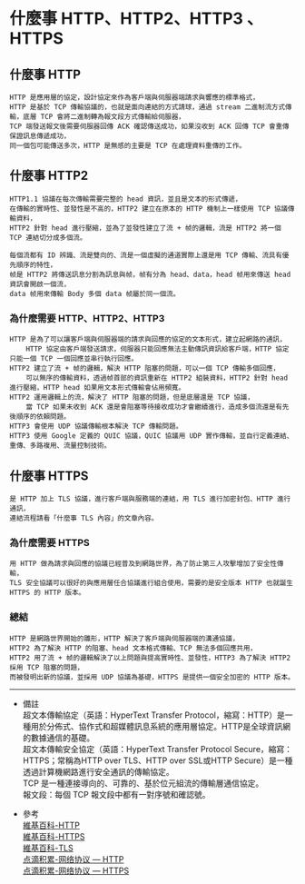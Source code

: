 # 什麼事 HTTP、HTTP2、HTTP3 、HTTPS

## 什麼事 HTTP
    HTTP 是應用層的協定，設計協定來作為客戶端與伺服器端請求與響應的標準格式，
    HTTP 是基於 TCP 傳輸協議的，也就是面向連結的方式請球，通過 stream 二進制流方式傳輸，底層 TCP 會將二進制轉為報文段方式傳輸給伺服器，
    TCP 端發送報文後需要伺服器回傳 ACK 確認傳送成功，如果沒收到 ACK 回傳 TCP 會重傳保證訊息傳遞成功，
    同一個包可能傳送多次，HTTP 是無感的主要是 TCP 在處理資料重傳的工作。

## 什麼事 HTTP2
    HTTP1.1 協議在每次傳輸需要完整的 head 資訊，並且是文本的形式傳遞，
    在傳輸的實時性、並發性是不高的，HTTP2 建立在原本的 HTTP 機制上一樣使用 TCP 協議傳輸資料，
    HTTP2 針對 head 進行壓縮，並為了並發性建立了流 + 帧的邏輯，流是 HTTP2 將一個 TCP 連結切分成多個流。
    
    每個流都有 ID 辨識、流是雙向的、流是一個虛擬的通道實際上還是用 TCP 傳輸、流具有優先順序的特性，
    帧是 HTTP2 將傳送訊息分割為訊息與帧，帧有分為 head、data，head 帧用來傳送 head 資訊會開啟一個流，
    data 帧用來傳輸 Body 多個 data 帧屬於同一個流。

### 為什麼需要 HTTP、HTTP2、HTTP3
    HTTP 是為了可以讓客戶端與伺服器端的請求與回應的協定的文本形式，建立起網路的通訊，
        HTTP 協定由客戶端發送請求，伺服器只能回應無法主動傳訊資訊給客戶端，HTTP 協定只能一個 TCP 一個回應並串行執行回應。
    HTTP2 建立了流 + 帧的邏輯，解決 HTTP 阻塞的問題，可以一個 TCP 傳輸多個回應，
        可以無序的傳輸資料，透過帧首部的資訊重新在 HTTP2 組裝資料，HTTP2 針對 head 進行壓縮，HTTP head 如果用文本形式傳輸會佔用頻寬。
    HTTP2 運用邏輯上的流，解決了 HTTP 阻塞的問題，但是底層還是 TCP 協議，
        當 TCP 如果未收到 ACK 還是會阻塞等待接收成功才會繼續進行，造成多個流還是有先後順序的依賴問題。
    HTTP3 會使用 UDP 協議傳輸根本解決 TCP 傳輸問題。
    HTTP3 使用 Google 定義的 QUIC 協議，QUIC 協議用 UDP 實作傳輸，並自行定義連結、重傳、多路複用、流量控制技術。

## 什麼事 HTTPS
    是 HTTP 加上 TLS 協議，進行客戶端與服務端的連結，用 TLS 進行加密封包、HTTP 進行通訊，
    連結流程請看「什麼事 TLS 內容」的文章內容。

### 為什麼需要 HTTPS
    用 HTTP 做為請求與回應的協議已經普及到網路世界，為了防止第三人攻擊增加了安全性傳輸，
    TLS 安全協議可以很好的與應用層任合協議進行組合使用，需要的是安全版本 HTTP 也就誕生 HTTPS 的 HTTP 版本。

### 總結
    HTTP 是網路世界開始的雛形，HTTP 解決了客戶端與伺服器端的溝通協議，
    HTTP2 為了解決 HTTP 的阻塞、head 文本格式傳輸、TCP 無法多個回應共用，
    HTTP2 用了流 + 帧的邏輯解決了以上問題與提高實時性、並發性，HTTP3 為了解決 HTTP2 採用 TCP 阻塞的問題，
    而被發明出新的協議，並採用 UDP 協議為基礎，HTTPS 是提供一個安全加密的 HTTP 版本。

---
- 備註
    <br/>
    超文本傳輸協定（英語：HyperText Transfer Protocol，縮寫：HTTP）是一種用於分佈式、協作式和超媒體訊息系統的應用層協定。HTTP是全球資訊網的數據通信的基礎。
    <br/>
    超文本傳輸安全協定（英語：HyperText Transfer Protocol Secure，縮寫：HTTPS；常稱為HTTP over TLS、HTTP over SSL或HTTP Secure）是一種透過計算機網路進行安全通訊的傳輸協定。
    <br/>
    TCP 是一種連接導向的、可靠的、基於位元組流的傳輸層通信協定。
    <br/>
    報文段：每個 TCP 報文段中都有一對序號和確認號。

- 參考
    <br/>
    [維基百科-HTTP](https://zh.wikipedia.org/wiki/%E8%B6%85%E6%96%87%E6%9C%AC%E4%BC%A0%E8%BE%93%E5%8D%8F%E8%AE%AE)
    <br/>
    [維基百科-HTTPS](https://zh.wikipedia.org/wiki/%E8%B6%85%E6%96%87%E6%9C%AC%E4%BC%A0%E8%BE%93%E5%AE%89%E5%85%A8%E5%8D%8F%E8%AE%AE)
    <br/>
    [維基百科-TLS](https://zh.wikipedia.org/wiki/%E4%BC%A0%E8%BE%93%E6%8E%A7%E5%88%B6%E5%8D%8F%E8%AE%AE)
    <br/>
    [点滴积累-网络协议 — HTTP](http://zhongmingmao.me/2019/07/26/network-protocol-http/)
    <br/>
    [点滴积累-网络协议 — HTTPS](http://zhongmingmao.me/2019/08/05/network-protocol-https/)
    